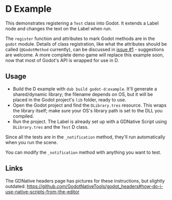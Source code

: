 D Example
=========
This demonstrates registering a `Test` class into Godot. It extends a Label node and changes the text on the Label when run.

The `register` function and attributes to mark Godot methods are in the `godot` module. Details of class registration, like what the attributes should be called (`@GodotMethod` currently), can be discussed in [issue #1](https://github.com/GodotNativeTools/d_bindings/issues/1) - suggestions are welcome. A more complete demo game will replace this example soon, now that most of Godot's API is wrapped for use in D.

Usage
-----
- Build the D example with `dub build godot-d:example`. It'll generate a shared/dynamic library; the filename depends on OS, but it will be placed in the Godot project's `lib` folder, ready to use.
- Open the Godot project and find the `DLibrary.tres` resource. This wraps the library itself; make sure your OS's library path is set to the DLL you compiled.
- Run the project. The Label is already set up with a GDNative Script using `DLibrary.tres` and the `Test` D class.

Since all the tests are in the `_notification` method, they'll run automatically when you run the scene.

You can modify the `_notification` method with anything you want to test.

Links
-----
The GDNative headers page has pictures for these instructions, but slightly outdated: <https://github.com/GodotNativeTools/godot_headers#how-do-i-use-native-scripts-from-the-editor>
